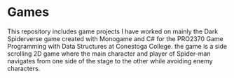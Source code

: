 # Games
This repository includes game projects I have worked on mainly the Dark Spiderverse game created with Monogame and C# for the PRO2370 
Game Programming with Data Structures at Conestoga College. the game is a side scrolling 2D game where the main character and player of 
Spider-man navigates from one side of the stage to the other while avoiding enemy characters. 
